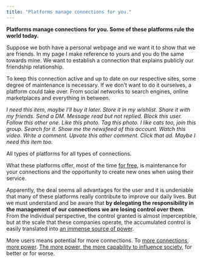 ```yaml
---
title: "Platforms manage connections for you."
---
```

**Platforms manage connections for you. Some of these platforms rule the world today.**

Suppose we both have a personal webpage and we want it to show that we are friends. In my page I make reference to yours and you do the same towards mine. We want to establish a connection that explains publicly our friendship relationship.

To keep this connection active and up to date on our respective sites, some degree of maintenance is necessary. If we don’t want to do it ourselves, a platform could take over. From social networks to search engines, online marketplaces and everything in between.

*I need this item, maybe I’ll buy it later. Store it in my wishlist. Share it with my friends. Send a DM. Message read but not replied. Block this user. Follow this other one. Like this photo. Tag this photo. I like cats too, join this group. Search for it. Show me the newsfeed of this account. Watch this video. Write a comment. Upvote this other comment. Click that ad. Maybe I need this item too.*

All types of platforms for all types of connections.

What these platforms offer, most of the time [for free](202003091212), is maintenance for your connections and the opportunity to create new ones when using their service.

Apparently, the deal seems all advantages for the user and it is undeniable that many of these platforms really contribute to improve our daily lives. But we must understand and be aware that **by delegating the responsibility in the management of our connections we are losing control over them**. From the individual perspective, the control granted is almost imperceptible, but at the scale that these companies operate, the accumulated control is easily translated into [an immense source of power](202003091213).

More users means potential for more connections. To [more connections, more power](202003091214). [The more power, the more capability to influence society](202003091215), for better or for worse.